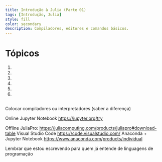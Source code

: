 ```yaml
---
title: Introdução à Julia (Parte 01)
tags: [Introdução, Julia]
style: fill
color: secondary
description: Compiladores, editores e comandos básicos.
---
```


# Tópicos
1. 
2. 
3. 
4. 
5. 
6. 

## 

Colocar compiladores ou interpretadores (saber a diferença)

Online
Jupyter Notebook
https://jupyter.org/try

Offline
JuliaPro:
https://juliacomputing.com/products/juliapro#download-table
Visual Studio Code
https://code.visualstudio.com/
Anaconda + Jupyter Notebook
https://www.anaconda.com/products/individual


Lembrar que estou escrevendo para quem já entende de linguagens de programação
